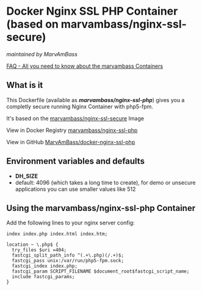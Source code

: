 # Docker Nginx SSL PHP Container (based on marvambass/nginx-ssl-secure)
_maintained by MarvAmBass_

[FAQ - All you need to know about the marvambass Containers](https://marvin.im/docker-faq-all-you-need-to-know-about-the-marvambass-containers/)

## What is it

This Dockerfile (available as ___marvambass/nginx-ssl-php___) gives you a completly secure running Nginx Container with php5-fpm.

It's based on the [marvambass/nginx-ssl-secure](https://registry.hub.docker.com/u/marvambass/nginx-ssl-secure/) Image

View in Docker Registry [marvambass/nginx-ssl-php](https://registry.hub.docker.com/u/marvambass/nginx-ssl-php/)

View in GitHub [MarvAmBass/docker-nginx-ssl-php](https://github.com/MarvAmBass/docker-nginx-ssl-php)

## Environment variables and defaults

* __DH\_SIZE__
 * default: 4096 (which takes a long time to create), for demo or unsecure applications you can use smaller values like 512

## Using the marvambass/nginx-ssl-php Container

Add the following lines to your nginx server config:

    index index.php index.html index.htm;

    location ~ \.php$ {
      try_files $uri =404;
      fastcgi_split_path_info ^(.+\.php)(/.+)$;
      fastcgi_pass unix:/var/run/php5-fpm.sock;
      fastcgi_index index.php;
      fastcgi_param SCRIPT_FILENAME $document_root$fastcgi_script_name;
      include fastcgi_params;
    }
